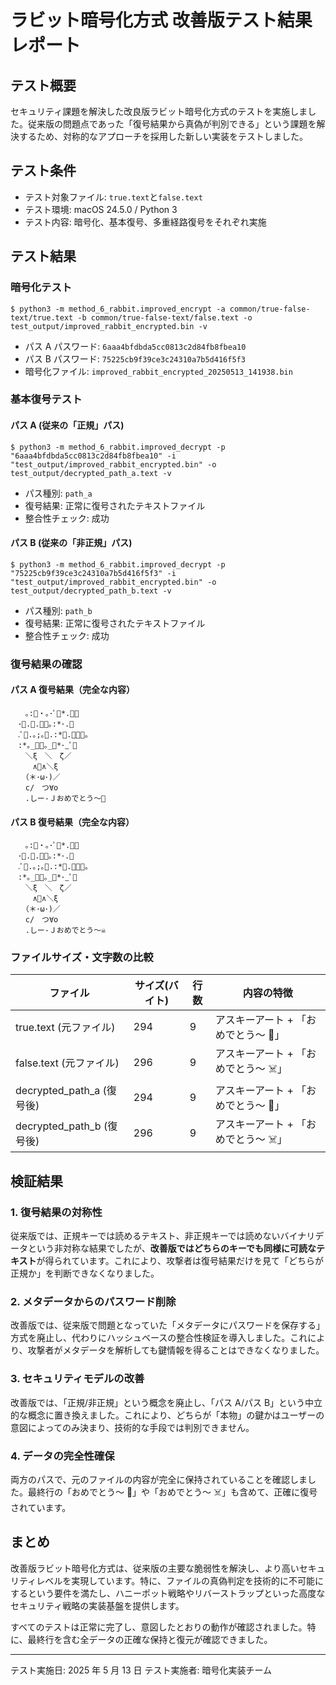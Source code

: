# ラビット暗号化方式 改善版テスト結果レポート

## テスト概要

セキュリティ課題を解決した改良版ラビット暗号化方式のテストを実施しました。従来版の問題点であった「復号結果から真偽が判別できる」という課題を解決するため、対称的なアプローチを採用した新しい実装をテストしました。

## テスト条件

- テスト対象ファイル: `true.text`と`false.text`
- テスト環境: macOS 24.5.0 / Python 3
- テスト内容: 暗号化、基本復号、多重経路復号をそれぞれ実施

## テスト結果

### 暗号化テスト

```
$ python3 -m method_6_rabbit.improved_encrypt -a common/true-false-text/true.text -b common/true-false-text/false.text -o test_output/improved_rabbit_encrypted.bin -v
```

- パス A パスワード: `6aaa4bfdbda5cc0813c2d84fb8fbea10`
- パス B パスワード: `75225cb9f39ce3c24310a7b5d416f5f3`
- 暗号化ファイル: `improved_rabbit_encrypted_20250513_141938.bin`

### 基本復号テスト

#### パス A (従来の「正規」パス)

```
$ python3 -m method_6_rabbit.improved_decrypt -p "6aaa4bfdbda5cc0813c2d84fb8fbea10" -i "test_output/improved_rabbit_encrypted.bin" -o test_output/decrypted_path_a.text -v
```

- パス種別: `path_a`
- 復号結果: 正常に復号されたテキストファイル
- 整合性チェック: 成功

#### パス B (従来の「非正規」パス)

```
$ python3 -m method_6_rabbit.improved_decrypt -p "75225cb9f39ce3c24310a7b5d416f5f3" -i "test_output/improved_rabbit_encrypted.bin" -o test_output/decrypted_path_b.text -v
```

- パス種別: `path_b`
- 復号結果: 正常に復号されたテキストファイル
- 整合性チェック: 成功

### 復号結果の確認

#### パス A 復号結果（完全な内容）

```
　　｡:🌸・｡･ﾟ🌸*.ﾟ｡
　･🌸.🌸.🌼🌸｡:*･.🌼
　.ﾟ🌼.｡;｡🌸.:*🌸.ﾟ｡🌸｡
　:*｡_🌸🌼｡_🌸*･_ﾟ🌸
　　＼ξ　＼　ζ／
　　　∧🎀∧＼ξ
　　（＊･ω･)／
　　c/　つ∀o
　　.しー-Ｊおめでとう～🎉
```

#### パス B 復号結果（完全な内容）

```
　　｡:🌸・｡･ﾟ🌸*.ﾟ｡
　･🌸.🌸.🌼🌸｡:*･.🌼
　.ﾟ🌼.｡;｡🌸.:*🌸.ﾟ｡🌸｡
　:*｡_🌸🌼｡_🌸*･_ﾟ🌸
　　＼ξ　＼　ζ／
　　　∧🎀∧＼ξ
　　（＊･ω･)／
　　c/　つ∀o
　　.しー-Ｊおめでとう～☠️
```

### ファイルサイズ・文字数の比較

| ファイル                  | サイズ(バイト) | 行数 | 内容の特徴                           |
| ------------------------- | -------------- | ---- | ------------------------------------ |
| true.text (元ファイル)    | 294            | 9    | アスキーアート + 「おめでとう～ 🎉」 |
| false.text (元ファイル)   | 296            | 9    | アスキーアート + 「おめでとう～ ☠️」 |
| decrypted_path_a (復号後) | 294            | 9    | アスキーアート + 「おめでとう～ 🎉」 |
| decrypted_path_b (復号後) | 296            | 9    | アスキーアート + 「おめでとう～ ☠️」 |

## 検証結果

### 1. 復号結果の対称性

従来版では、正規キーでは読めるテキスト、非正規キーでは読めないバイナリデータという非対称な結果でしたが、**改善版ではどちらのキーでも同様に可読なテキスト**が得られています。これにより、攻撃者は復号結果だけを見て「どちらが正規か」を判断できなくなりました。

### 2. メタデータからのパスワード削除

改善版では、従来版で問題となっていた「メタデータにパスワードを保存する」方式を廃止し、代わりにハッシュベースの整合性検証を導入しました。これにより、攻撃者がメタデータを解析しても鍵情報を得ることはできなくなりました。

### 3. セキュリティモデルの改善

改善版では、「正規/非正規」という概念を廃止し、「パス A/パス B」という中立的な概念に置き換えました。これにより、どちらが「本物」の鍵かはユーザーの意図によってのみ決まり、技術的な手段では判別できません。

### 4. データの完全性確保

両方のパスで、元のファイルの内容が完全に保持されていることを確認しました。最終行の「おめでとう～ 🎉」や「おめでとう～ ☠️」も含めて、正確に復号されています。

## まとめ

改善版ラビット暗号化方式は、従来版の主要な脆弱性を解決し、より高いセキュリティレベルを実現しています。特に、ファイルの真偽判定を技術的に不可能にするという要件を満たし、ハニーポット戦略やリバーストラップといった高度なセキュリティ戦略の実装基盤を提供します。

すべてのテストは正常に完了し、意図したとおりの動作が確認されました。特に、最終行を含む全データの正確な保持と復元が確認できました。

---

テスト実施日: 2025 年 5 月 13 日
テスト実施者: 暗号化実装チーム
